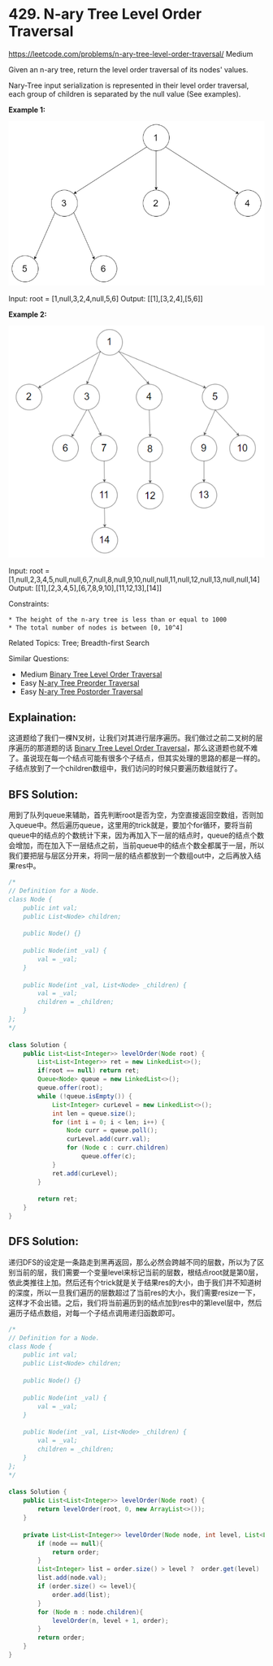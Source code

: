 # 429. N-ary Tree Level Order Traversal
<https://leetcode.com/problems/n-ary-tree-level-order-traversal/>
Medium

Given an n-ary tree, return the level order traversal of its nodes' values.

Nary-Tree input serialization is represented in their level order traversal, each group of children is separated by the null value (See examples).

 

**Example 1:**

![alt text](../resources/narytreeexample.png)

Input: root = [1,null,3,2,4,null,5,6]
Output: [[1],[3,2,4],[5,6]]

**Example 2:**

![alt text](../resources/sample_4_964.png)

Input: root = [1,null,2,3,4,5,null,null,6,7,null,8,null,9,10,null,null,11,null,12,null,13,null,null,14]
Output: [[1],[2,3,4,5],[6,7,8,9,10],[11,12,13],[14]]
 

Constraints:

    * The height of the n-ary tree is less than or equal to 1000
    * The total number of nodes is between [0, 10^4]

Related Topics: Tree; Breadth-first Search

Similar Questions: 
* Medium [Binary Tree Level Order Traversal](https://leetcode.com/problems/binary-tree-level-order-traversal/)
* Easy [N-ary Tree Preorder Traversal](https://leetcode.com/problems/n-ary-tree-preorder-traversal/)
* Easy [N-ary Tree Postorder Traversal](https://leetcode.com/problems/n-ary-tree-postorder-traversal/)


## Explaination: 
这道题给了我们一棵N叉树，让我们对其进行层序遍历。我们做过之前二叉树的层序遍历的那道题的话 [Binary Tree Level Order Traversal](https://leetcode.com/problems/binary-tree-level-order-traversal/)，那么这道题也就不难了。虽说现在每一个结点可能有很多个子结点，但其实处理的思路的都是一样的。子结点放到了一个children数组中，我们访问的时候只要遍历数组就行了。

## BFS Solution: 
用到了队列queue来辅助，首先判断root是否为空，为空直接返回空数组，否则加入queue中。然后遍历queue，这里用的trick就是，要加个for循环，要将当前queue中的结点的个数统计下来，因为再加入下一层的结点时，queue的结点个数会增加，而在加入下一层结点之前，当前queue中的结点个数全都属于一层，所以我们要把层与层区分开来，将同一层的结点都放到一个数组out中，之后再放入结果res中。

```java
/*
// Definition for a Node.
class Node {
    public int val;
    public List<Node> children;

    public Node() {}

    public Node(int _val) {
        val = _val;
    }

    public Node(int _val, List<Node> _children) {
        val = _val;
        children = _children;
    }
};
*/

class Solution {
    public List<List<Integer>> levelOrder(Node root) {
        List<List<Integer>> ret = new LinkedList<>();
        if(root == null) return ret;
        Queue<Node> queue = new LinkedList<>();
        queue.offer(root);
        while (!queue.isEmpty()) {
            List<Integer> curLevel = new LinkedList<>();
            int len = queue.size();
            for (int i = 0; i < len; i++) {
                Node curr = queue.poll();
                curLevel.add(curr.val);
                for (Node c : curr.children)
                    queue.offer(c);
            }
            ret.add(curLevel);
        }
        
        return ret;
    }
}
```

## DFS Solution: 
递归DFS的设定是一条路走到黑再返回，那么必然会跨越不同的层数，所以为了区别当前的层，我们需要一个变量level来标记当前的层数，根结点root就是第0层，依此类推往上加。然后还有个trick就是关于结果res的大小，由于我们并不知道树的深度，所以一旦我们遍历的层数超过了当前res的大小，我们需要resize一下，这样才不会出错。之后，我们将当前遍历到的结点加到res中的第level层中，然后遍历子结点数组，对每一个子结点调用递归函数即可。

```java
/*
// Definition for a Node.
class Node {
    public int val;
    public List<Node> children;

    public Node() {}

    public Node(int _val) {
        val = _val;
    }

    public Node(int _val, List<Node> _children) {
        val = _val;
        children = _children;
    }
};
*/

class Solution {
    public List<List<Integer>> levelOrder(Node root) {
        return levelOrder(root, 0, new ArrayList<>());
    }
    
    private List<List<Integer>> levelOrder(Node node, int level, List<List<Integer>> order){
        if (node == null){
            return order;
        }
        List<Integer> list = order.size() > level ?  order.get(level) : new ArrayList<>();
        list.add(node.val);
        if (order.size() <= level){
            order.add(list);
        }
        for (Node n : node.children){
            levelOrder(n, level + 1, order);
        }
        return order;
    }
}
```